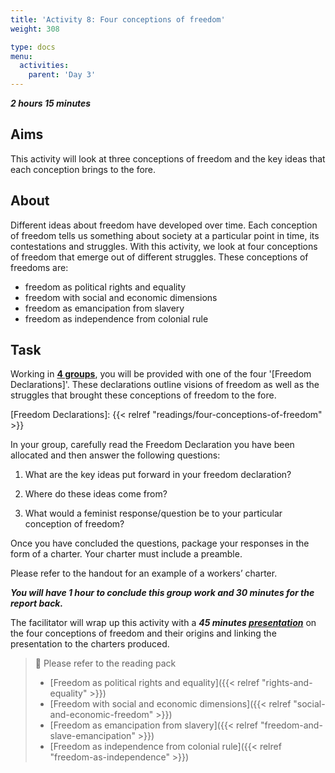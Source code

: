 ```yaml
---
title: 'Activity 8: Four conceptions of freedom'
weight: 308

type: docs
menu:
  activities:
    parent: 'Day 3'
---
```


***2 hours 15 minutes***

## Aims

This activity will look at three conceptions of freedom and the key ideas
that each conception brings to the fore.

## About

Different ideas about freedom have developed over time. Each
conception of freedom tells us something about society at a particular
point in time, its contestations and struggles. With this activity, we look
at four conceptions of freedom that emerge out of different struggles.
These conceptions of freedoms are:

* freedom as political rights and equality
* freedom with social and economic dimensions
* freedom as emancipation from slavery
* freedom as independence from colonial rule

## Task

Working in <u>**4 groups**</u>, you will be provided with one of the four
'[Freedom Declarations]'. These declarations outline visions of freedom
as well as the struggles that brought these conceptions of freedom to
the fore.

[Freedom Declarations]: {{< relref "readings/four-conceptions-of-freedom" >}}

In your group, carefully read the Freedom Declaration you have been
allocated and then answer the following questions:

1. What are the key ideas put forward in your freedom declaration?

2. Where do these ideas come from?

3. What would a feminist response/question be to your particular
conception of freedom?

Once you have concluded the questions, package your responses
in the form of a charter. Your charter must include a preamble.

Please refer to the handout for an example of a workers’ charter.

***You will have 1 hour to conclude this group work and 30
minutes for the report back.***

The facilitator will wrap up this activity with a ***45 minutes
<u>presentation</u>*** on the four conceptions of freedom and their origins
and linking the presentation to the charters produced.

> 📖️ Please refer to the reading pack
>
> * [Freedom as political rights and equality]({{< relref "rights-and-equality" >}})
> * [Freedom with social and economic dimensions]({{< relref "social-and-economic-freedom" >}})
> * [Freedom as emancipation from slavery]({{< relref "freedom-and-slave-emancipation" >}})
> * [Freedom as independence from colonial rule]({{< relref "freedom-as-independence" >}})
